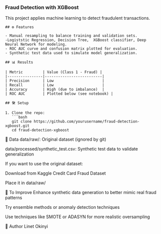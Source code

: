 ### Fraud Detection with XGBoost

This project applies machine learning to detect fraudulent transactions. 


```
## ⚙️ Features

- Manual resampling to balance training and validation sets.
-Logiststic Regression, Decision Tree,  XGBoost classifier, Deep Neural Network for modeling.
- ROC AUC curve and confusion matrix plotted for evaluation.
- Synthetic test data used to simulate model generalization.

## 📊 Results

| Metric         | Value (Class 1 - Fraud) |
|----------------|--------------------------|
| Precision      | Low                      |
| Recall         | Low                      |
| Accuracy       | High (due to imbalance)  |
| ROC AUC        | Plotted below (see notebook) |

## 🛠 Setup

1. Clone the repo:
   ```bash
   git clone https://github.com/yourusername/fraud-detection-xgboost.git
   cd fraud-detection-xgboost
````




📁 Data
data/raw/: Original dataset (ignored by git)

data/processed/synthetic_test.csv: Synthetic test data to validate generalization

If you want to use the original dataset:

Download from Kaggle Credit Card Fraud Dataset

Place it in data/raw/

🚧 To Improve
Enhance synthetic data generation to better mimic real fraud patterns

Try ensemble methods or anomaly detection techniques

Use techniques like SMOTE or ADASYN for more realistic oversampling

👤 Author
Linet Okinyi